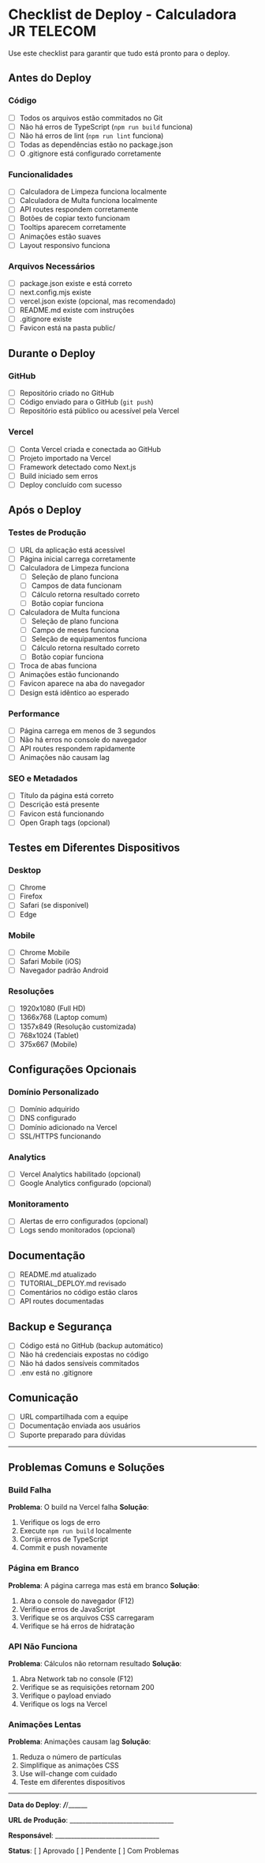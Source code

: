 # Checklist de Deploy - Calculadora JR TELECOM

Use este checklist para garantir que tudo está pronto para o deploy.

## Antes do Deploy

### Código
- [ ] Todos os arquivos estão commitados no Git
- [ ] Não há erros de TypeScript (`npm run build` funciona)
- [ ] Não há erros de lint (`npm run lint` funciona)
- [ ] Todas as dependências estão no package.json
- [ ] O .gitignore está configurado corretamente

### Funcionalidades
- [ ] Calculadora de Limpeza funciona localmente
- [ ] Calculadora de Multa funciona localmente
- [ ] API routes respondem corretamente
- [ ] Botões de copiar texto funcionam
- [ ] Tooltips aparecem corretamente
- [ ] Animações estão suaves
- [ ] Layout responsivo funciona

### Arquivos Necessários
- [ ] package.json existe e está correto
- [ ] next.config.mjs existe
- [ ] vercel.json existe (opcional, mas recomendado)
- [ ] README.md existe com instruções
- [ ] .gitignore existe
- [ ] Favicon está na pasta public/

## Durante o Deploy

### GitHub
- [ ] Repositório criado no GitHub
- [ ] Código enviado para o GitHub (`git push`)
- [ ] Repositório está público ou acessível pela Vercel

### Vercel
- [ ] Conta Vercel criada e conectada ao GitHub
- [ ] Projeto importado na Vercel
- [ ] Framework detectado como Next.js
- [ ] Build iniciado sem erros
- [ ] Deploy concluído com sucesso

## Após o Deploy

### Testes de Produção
- [ ] URL da aplicação está acessível
- [ ] Página inicial carrega corretamente
- [ ] Calculadora de Limpeza funciona
  - [ ] Seleção de plano funciona
  - [ ] Campos de data funcionam
  - [ ] Cálculo retorna resultado correto
  - [ ] Botão copiar funciona
- [ ] Calculadora de Multa funciona
  - [ ] Seleção de plano funciona
  - [ ] Campo de meses funciona
  - [ ] Seleção de equipamentos funciona
  - [ ] Cálculo retorna resultado correto
  - [ ] Botão copiar funciona
- [ ] Troca de abas funciona
- [ ] Animações estão funcionando
- [ ] Favicon aparece na aba do navegador
- [ ] Design está idêntico ao esperado

### Performance
- [ ] Página carrega em menos de 3 segundos
- [ ] Não há erros no console do navegador
- [ ] API routes respondem rapidamente
- [ ] Animações não causam lag

### SEO e Metadados
- [ ] Título da página está correto
- [ ] Descrição está presente
- [ ] Favicon está funcionando
- [ ] Open Graph tags (opcional)

## Testes em Diferentes Dispositivos

### Desktop
- [ ] Chrome
- [ ] Firefox
- [ ] Safari (se disponível)
- [ ] Edge

### Mobile
- [ ] Chrome Mobile
- [ ] Safari Mobile (iOS)
- [ ] Navegador padrão Android

### Resoluções
- [ ] 1920x1080 (Full HD)
- [ ] 1366x768 (Laptop comum)
- [ ] 1357x849 (Resolução customizada)
- [ ] 768x1024 (Tablet)
- [ ] 375x667 (Mobile)

## Configurações Opcionais

### Domínio Personalizado
- [ ] Domínio adquirido
- [ ] DNS configurado
- [ ] Domínio adicionado na Vercel
- [ ] SSL/HTTPS funcionando

### Analytics
- [ ] Vercel Analytics habilitado (opcional)
- [ ] Google Analytics configurado (opcional)

### Monitoramento
- [ ] Alertas de erro configurados (opcional)
- [ ] Logs sendo monitorados (opcional)

## Documentação

- [ ] README.md atualizado
- [ ] TUTORIAL_DEPLOY.md revisado
- [ ] Comentários no código estão claros
- [ ] API routes documentadas

## Backup e Segurança

- [ ] Código está no GitHub (backup automático)
- [ ] Não há credenciais expostas no código
- [ ] Não há dados sensíveis commitados
- [ ] .env está no .gitignore

## Comunicação

- [ ] URL compartilhada com a equipe
- [ ] Documentação enviada aos usuários
- [ ] Suporte preparado para dúvidas

---

## Problemas Comuns e Soluções

### Build Falha
**Problema**: O build na Vercel falha
**Solução**: 
1. Verifique os logs de erro
2. Execute `npm run build` localmente
3. Corrija erros de TypeScript
4. Commit e push novamente

### Página em Branco
**Problema**: A página carrega mas está em branco
**Solução**:
1. Abra o console do navegador (F12)
2. Verifique erros de JavaScript
3. Verifique se os arquivos CSS carregaram
4. Verifique se há erros de hidratação

### API Não Funciona
**Problema**: Cálculos não retornam resultado
**Solução**:
1. Abra Network tab no console (F12)
2. Verifique se as requisições retornam 200
3. Verifique o payload enviado
4. Verifique os logs na Vercel

### Animações Lentas
**Problema**: Animações causam lag
**Solução**:
1. Reduza o número de partículas
2. Simplifique as animações CSS
3. Use will-change com cuidado
4. Teste em diferentes dispositivos

---

**Data do Deploy**: ___/___/______

**URL de Produção**: _________________________________

**Responsável**: _________________________________

**Status**: [ ] Aprovado [ ] Pendente [ ] Com Problemas

